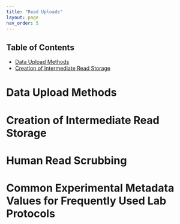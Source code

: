 ```yaml
---
title: "Read Uploads"
layout: page
nav_order: 5
---
```


<!---
Table of contents goes here
-->
## Table of Contents
- [Data Upload Methods](#data-upload-methods)
- [Creation of Intermediate Read Storage](#creation-of-intermediate-read-storage)

<!---
Sections start here
-->

# Data Upload Methods 

# Creation of Intermediate Read Storage 

# Human Read Scrubbing 

# Common Experimental Metadata Values for Frequently Used Lab Protocols 